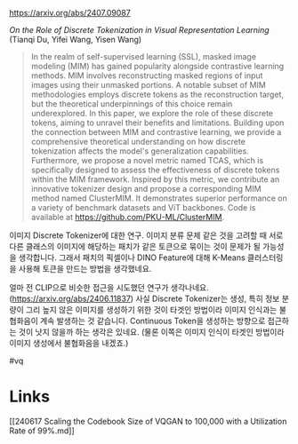 https://arxiv.org/abs/2407.09087

*On the Role of Discrete Tokenization in Visual Representation Learning* (Tianqi Du, Yifei Wang, Yisen Wang)

> In the realm of self-supervised learning (SSL), masked image modeling (MIM) has gained popularity alongside contrastive learning methods. MIM involves reconstructing masked regions of input images using their unmasked portions. A notable subset of MIM methodologies employs discrete tokens as the reconstruction target, but the theoretical underpinnings of this choice remain underexplored. In this paper, we explore the role of these discrete tokens, aiming to unravel their benefits and limitations. Building upon the connection between MIM and contrastive learning, we provide a comprehensive theoretical understanding on how discrete tokenization affects the model's generalization capabilities. Furthermore, we propose a novel metric named TCAS, which is specifically designed to assess the effectiveness of discrete tokens within the MIM framework. Inspired by this metric, we contribute an innovative tokenizer design and propose a corresponding MIM method named ClusterMIM. It demonstrates superior performance on a variety of benchmark datasets and ViT backbones. Code is available at https://github.com/PKU-ML/ClusterMIM.

이미지 Discrete Tokenizer에 대한 연구. 이미지 분류 문제 같은 것을 고려할 때 서로 다른 클래스의 이미지에 해당하는 패치가 같은 토큰으로 묶이는 것이 문제가 될 가능성을 생각합니다. 그래서 패치의 픽셀이나 DINO Feature에 대해 K-Means 클러스터링을 사용해 토큰을 만드는 방법을 생각했네요. 

얼마 전 CLIP으로 비슷한 접근을 시도했던 연구가 생각나네요. (https://arxiv.org/abs/2406.11837) 사실 Discrete Tokenizer는 생성, 특히 정보 분량이 그리 높지 않은 이미지를 생성하기 위한 것이 타겟인 방법이라 이미지 인식과는 불협화음이 계속 발생하는 것 같습니다. Continuous Token을 생성하는 방향으로 접근하는 것이 낫지 않을까 하는 생각은 있네요. (물론 이쪽은 이미지 인식이 타겟인 방법이라 이미지 생성에서 불협화음을 내겠죠.)

#vq

# Links

[[240617 Scaling the Codebook Size of VQGAN to 100,000 with a Utilization Rate of 99%.md]]